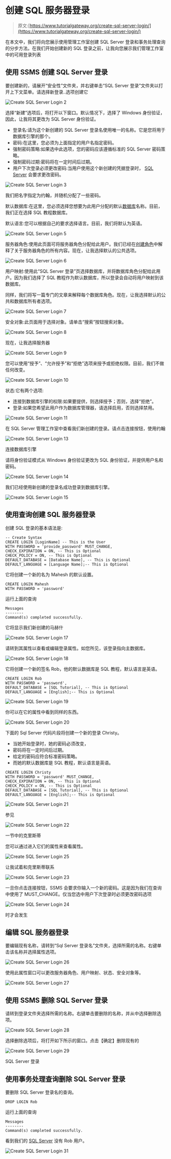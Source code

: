 # 创建 SQL 服务器登录

> 原文:[https://www.tutorialgateway.org/create-sql-server-login/](https://www.tutorialgateway.org/create-sql-server-login/)

在本文中，我们将向您展示使用管理工作室创建 SQL Server 登录和事务处理查询的分步方法。在我们开始创建新的 SQL 登录之前，让我向您展示我们管理工作室中的可用登录列表

## 使用 SSMS 创建 SQL Server 登录

要创建新的，请展开“安全性”文件夹，并右键单击“SQL Server 登录”文件夹以打开上下文菜单。请选择新登录..选项创建它

![Create SQL Server Login 2](img/18ddd6ebe9009598c133f6c89689a13a.png)

选择“新建”选项后，将打开以下窗口。默认情况下，选择了 Windows 身份验证，因此，让我将其更改为 SQL Server 身份验证。

*   登录名:请为这个新创建的 SQL Server 登录名使用唯一的名称。它是您将用于数据库引擎的那个。
*   密码:在这里，您必须为上面指定的用户名指定密码。
*   强制密码策略:如果选中此选项，您的密码应该遵循标准的 SQL Server 密码策略。
*   强制密码过期:密码将在一定时间后过期。
*   用户下次登录必须更改密码:当用户使用这个新创建的凭据登录时， [SQL Server](https://www.tutorialgateway.org/sql/) 会要求更改密码。

![Create SQL Server Login 3](img/d4cb9679fdbc700eb7754eb4cb6737ce.png)

我们把名字指定为约翰，并随机分配了一些密码。

默认数据库:在这里，您必须选择您想要为此用户分配的默认[数据库](https://www.tutorialgateway.org/how-to-create-database-in-sql-server/)名称。目前，我们正在选择 SQL 教程数据库。

默认语言:您可以根据自己的要求选择语言。目前，我们将默认为英语。

![Create SQL Server Login 5](img/0fbf3fa31e69a2d324005100da388257.png)

服务器角色:使用此页面可将服务器角色分配给此用户。我们已经在[创建角色](https://www.tutorialgateway.org/create-sql-server-roles/)中解释了关于服务器角色的所有内容。现在，让我选择默认的公共选项。

![Create SQL Server Login 6](img/357bde1934db1508c943c331fbdd97f5.png)

用户映射:使用此“SQL Server 登录”页选择数据库，并将数据库角色分配给此用户。因为我们选择了 SQL 教程作为默认数据库，所以登录会自动将用户映射到该数据库。

同样，我们将写一篇专门的文章来解释每个数据库角色。现在，让我选择默认的公共和数据库所有者选项。

![Create SQL Server Login 7](img/d53bbff06d4ae6bef892f2c5e4f6b69e.png)

安全对象:此页面用于选择对象。请单击“搜索”按钮搜索对象。

![Create SQL Server Login 8](img/d141f06f00f74392a7407492adeb8e2c.png)

现在，让我选择服务器

![Create SQL Server Login 9](img/c4495202ac32dcd39a702de450327c97.png)

您可以使用“授予”、“允许授予”和“拒绝”选项来授予或拒绝权限。目前，我们不做任何改变。

![Create SQL Server Login 10](img/49383906c3a3fefb7962188ef90e476a.png)

状态:它有两个选项:

*   连接到数据库引擎的权限:如果要提供，则选择授予；否则，选择“拒绝”。
*   登录:如果您希望此用户作为数据库管理器，请选择启用，否则选择禁用。

![Create SQL Server Login 11](img/bd0381bb9c35d85f4fe7d0aabc61f516.png)

在 SQL Server 管理工作室中查看我们新创建的登录。请点击连接按钮，使用约翰

![Create SQL Server Login 13](img/2f170364586bc591fe4be1793171c715.png)

连接数据库引擎

请将身份验证模式从 Windows 身份验证更改为 SQL 身份验证，并提供用户名和密码。

![Create SQL Server Login 14](img/b17175f396dacfef1421d25c6188a9a4.png)

我们已经使用新创建的登录名成功登录到数据库引擎。

![Create SQL Server Login 15](img/7a951986442338c1cb71e278fecfe971.png)

## 使用查询创建 SQL 服务器登录

创建 SQL 登录的基本语法是:

```
-- Create Syntax
CREATE LOGIN [LoginName] -- This is the User 
WITH PASSWORD = 'provide_password' MUST_CHANGE,
CHECK_EXPIRATION = ON, -- This is Optional
CHECK_POLICY = ON, -- This is Optional
DEFAULT_DATABASE = [Database Name], -- This is Optional
DEFAULT_LANGUAGE = [Language Name];-- This is Optional
```

它将创建一个新的名为 Mahesh 的默认设置。

```
CREATE LOGIN Mahesh
WITH PASSWORD = 'password'
```

运行上面的查询

```
Messages
--------
Command(s) completed successfully.
```

它将显示我们新创建的马赫什

![Create SQL Server Login 17](img/4e787119e194d3d64d2f9d2c96b3d20d.png)

请转到其属性以查看或编辑登录属性。如您所见，该登录指向主数据库。

![Create SQL Server Login 18](img/5f852eaea7327dab6d7ac621c7517855.png)

它将创建一个新的签名 Rob，他的默认数据库是 SQL 教程，默认语言是英语。

```
CREATE LOGIN Rob
WITH PASSWORD = 'password', 
DEFAULT_DATABASE = [SQL Tutorial], -- This is Optional
DEFAULT_LANGUAGE = [English];-- This is Optional
```

![Create SQL Server Login 19](img/d02def3d21675b2e809b5a2ef68df5a1.png)

你可以在它的属性中看到同样的东西。

![Create SQL Server Login 20](img/db80a9cffc3eadf3724da382399a9bd4.png)

下面的 Sql Server 代码片段将创建一个新的登录 Christy。

*   当她开始登录时，她的密码必须改变，
*   密码将在一定时间后过期。
*   给定的密码应符合标准密码策略。
*   而她的默认数据库是 SQL 教程，默认语言是英语。

```
CREATE LOGIN Christy
WITH PASSWORD = 'password' MUST_CHANGE, 
CHECK_EXPIRATION = ON, -- This is Optional
CHECK_POLICY = ON, -- This is Optional
DEFAULT_DATABASE = [SQL Tutorial], -- This is Optional
DEFAULT_LANGUAGE = [English];-- This is Optional
```

![Create SQL Server Login 21](img/389ad60b67564bbc8f32a57e4c02a416.png)

参见

![Create SQL Server Login 22](img/8346ee6c2323011af56e66892602aa7a.png)

一节中的克里斯蒂

您可以通过进入它们的属性来查看属性。

![Create SQL Server Login 25](img/aa7d1b208bd5beb97443ba4be4db8f79.png)

让我试着和克里斯蒂联系

![Create SQL Server Login 23](img/e961140f82f5028ac109cf7eb6a2c85e.png)

一旦你点击连接按钮，SSMS 会要求你输入一个新的密码。这是因为我们在查询中使用了 MUST_CHANGE。仅当您选中用户下次登录时必须更改密码选项

![Create SQL Server Login 24](img/e2cc265ceb6f3f529d2108d5094e7c0f.png)

时才会发生

## 编辑 SQL 服务器登录

要编辑现有名称，请转到“Sql Server 登录名”文件夹，选择所需的名称。右键单击该名称并选择属性选项。

![Create SQL Server Login 26](img/96a7fb92cbddecb8bc64b87e6bc56564.png)

使用此属性窗口可以更改服务器角色、用户映射、状态、安全对象等。

![Create SQL Server Login 27](img/5a85014dcde90f7f953439c49a433b7c.png)

## 使用 SSMS 删除 SQL Server 登录

请转到登录文件夹选择所需的名称。右键单击要删除的名称，并从中选择删除选项。

![Create SQL Server Login 28](img/92476d9b26e69fd8180b61076b698cc2.png)

选择删除选项后，将打开如下所示的窗口。点击【确定】删除现有的

![Create SQL Server Login 29](img/38f40144a676618c9ac74792cadf2a6f.png)

SQL Server 登录

## 使用事务处理查询删除 SQL Server 登录

要删除 SQL Server 登录名的查询。

```
DROP LOGIN Rob
```

运行上面的查询

```
Messages
--------
Command(s) completed successfully.
```

看到我们的 [SQL Server](https://www.tutorialgateway.org/sql/) 没有 Rob 用户。

![Create SQL Server Login 31](img/b51536446ebe24601d9d922a880f96f2.png)